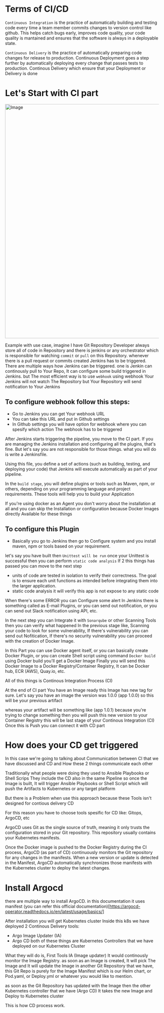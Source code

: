 # Terms of CI/CD
``Continuous Integration`` is the practice of automatically building and testing code every time a team member commits changes to version control like github. This helps catch bugs early, improves code quality, your code quality is mantained and ensures that the software is always in a deployable state.

``Continuous Delivery`` is the practice of automatically preparing code changes for release to production. Continuous Deployment goes a step further by automatically deploying every change that passes tests to production. Continous Delivery which ensure that your Deployment or Delivery is done 

# Let's Start with CI part


<img width="1366" height="768" alt="Image" src="https://github.com/user-attachments/assets/420d1261-36c0-4162-bc82-5dbce033d282" />


Example with use case, imagine I have Git Repository Developer always store all of code in Repository and there is jenkins or any orchestrator which is responsible for watching ``commit`` or ``pull`` on this Repository. whenever there is a pull request or commits created Jenkins has to be triggered.
There are multiple ways how Jenkins can be triggered. one is Jenkin can continously pull to Your Repo, It can configure some build triggered in Jenkins. but The most efficient way is to use ``webhook`` using webhook Your Jenkins will not watch The Repository but Your Repository will send notification to Your Jenkins

## To configure webhook follow this steps:
- Go to Jenkins you can get Your webhook URL
- You can take this URL and put in Github settings
- In Github settings you will have option for webhook where you can spesify which action The webhook has to be triggered

After Jenkins starts triggering the pipeline, you move to the CI part. If you are managing the Jenkins installation and configuring all the plugins, that's fine. But let's say you are not responsible for those things. what you will do is write a Jenkinsfile.

Using this file, you define a set of actions (such as building, testing, and deploying your code) that Jenkins will execute automatically as part of your pipeline.

In the ``build stage``, you will define plugins or tools such as Maven, npm, or others, depending on your programming language and project requirements. These tools will help you to build your Application

If you're using docker as an Agent you don't worry about the installation at all and you can skip the Installation or configuration because Docker Images directly Available for these things

## To configure this Plugin 
- Basically you go to Jenkins then go to Configure system and you install maven, npm or tools based on your requirement.

let's say you have built then ``Unittest will be run`` once your Unittest is successful then you can perform ``static code analysis`` If 2 this things has passed you can move to the next step

- units of code are tested in isolation to verify their correctness. The goal is to ensure each unit functions as intended before integrating them into the larger application.
- static code analysis it will verify this app is not expose to any static code

When there's some ERROR you can Configure some alert In Jenkins there is something called as E-mail Plugins, or you can send out notification, or you can send out Slack notification using API, etc.

In the next step you can Integrate it with ``Sonarqube`` or other Scanning Tools then you can verify what happened In the previous stage like, Scanning your code to look for some vulnerability, If there's vulnerability you can send out Nofitication, If there's no security vulnerability you can proceed with the creation of Docker Image. 

In this Part you can use Docker agent itself, or you can basically create Docker Plugin, or you can create Shell script using command ``Docker build`` using Docker build you'll get a Docker Image Finally you will send this Docker Image to a Docker Registry/Container Registry, It can be Docker hub, ECR (AWS), Quay.io, etc. 

All of this things is Continous Integration Process (CI)

At the end of CI part You have an Image ready this Image has new tag for sure. Let's say you have an image the version was 1.0.0 (app 1.0.0) so this will be your previous artifact

whereas your artifact will be something like (app 1.0.1) because you're trying to change something then you will push this new version to your Container Registry this will be last stage of your Continous Integration (CI) Once this is Push you can connect it with CD part

# How does your CD get triggered
In this case we're going to talking about Communication between CI that we have discussed and CD and How these 2 things communicate each other 

Traditionally what people were doing they used to Ansible Playbooks or Shell Scrips They include the CD also in the same Pipeline so once the Image is built, It will trigger Ansible Playbooks or Shell Script which will push the Artifacts to Kubernetes or any target platform 

But there is a Problem when use this approach because these Tools isn't designed for contious delivery CD 

For this reason you have to choose tools spesific for CD like: Gitops, ArgoCD, etc 

ArgoCD uses Git as the single source of truth, meaning it only trusts the configuration stored in your Git repository. This repository usually contains your Kubernetes manifests.

Once the Docker image is pushed to the Docker Registry during the CI process, ArgoCD (as part of CD) continuously monitors the Git repository for any changes in the manifests. When a new version or update is detected in the Manifest, ArgoCD automatically synchronizes those manifests with the Kubernetes cluster to deploy the latest changes.

# Install Argocd
there are multiple way to install ArgoCD. in this documentation it uses manifest
(you can refer this official documentation)[https://argocd-operator.readthedocs.io/en/latest/usage/basics/]

After installation you will get Kubernetes cluster Inside this k8s we have deployed 2 Continous Delivery tools:
- Argo Image Updater (IA)
- Argo CD
both of these things are Kubernetes Controllers that we have deployed on our Kubernetes Cluster 

What they will do is, First Tools IA (Image updater) It would continously monitor the Image Registry. as soon as an Image is created, It will pick The Image and It will update the Image in another Git Repository that we have, this Git Repo is purely for the Image Manifest which is our Helm chart, or Pod.yaml, or Deploy.yml or whatever you would like to mention. 

as soon as the Git Repository has updated with the Image then the other Kubernetes controller that we have (Argo CD) It takes the new Image and Deploy to Kubernetes cluster

This is how CD process work.